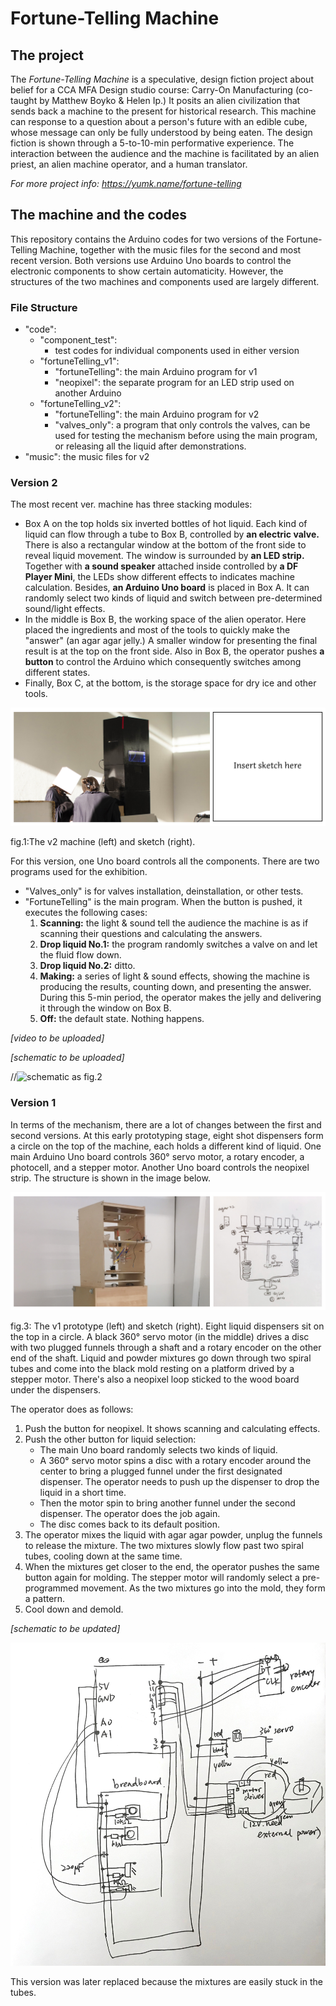 # Fortune-Telling Machine

## The project

The *Fortune-Telling Machine* is a speculative, design fiction project about belief for a CCA MFA Design studio course: Carry-On Manufacturing (co-taught by Matthew Boyko & Helen Ip.) It posits an alien civilization that sends back a machine to the present for historical research. This machine can response to a question about a person's future with an edible cube, whose message can only be fully understood by being eaten. The design fiction is shown through a 5-to-10-min performative experience. The interaction between the audience and the machine is facilitated by an alien priest, an alien machine operator, and a human translator. 

*For more project info: https://yumk.name/fortune-telling* 



## The machine and the codes

This repository contains the Arduino codes for two versions of the Fortune-Telling Machine, together with the music files for the second and most recent version. Both versions use Arduino Uno boards to control the electronic components to show certain automaticity. However, the structures of the two machines and components used are largely different. 



### File Structure

- "code":
  - "component_test": 
    - test codes for individual components used in either version
  - "fortuneTelling_v1":
    - "fortuneTelling": the main Arduino program for v1
    - "neopixel": the separate program for an LED strip used on another Arduino
  - "fortuneTelling_v2": 
    - "fortuneTelling": the main Arduino program for v2
    - "valves_only": a program that only controls the valves, can be used for testing the mechanism before using the main program, or releasing all the liquid after demonstrations. 
- "music": the music files for v2



### Version 2 

The most recent ver. machine has three stacking modules:

- Box A on the top holds six inverted bottles of hot liquid. Each kind of liquid can flow through a tube to Box B, controlled by **an electric valve.** There is also a rectangular window at the bottom of the front side to reveal liquid movement. The window is surrounded by **an LED strip.** Together with **a sound speaker** attached inside controlled by **a DF Player Mini**, the LEDs show different effects to indicates machine calculation. Besides, **an Arduino Uno board** is placed in Box A. It can randomly select two kinds of liquid and switch between pre-determined sound/light effects.
- In the middle is Box B, the working space of the alien operator. Here placed the ingredients and most of the tools to quickly make the "answer" (an agar agar jelly.) A smaller window for presenting the final result is at the top on the front side. Also in Box B, the operator pushes **a button** to control the Arduino which consequently switches among different states.  
- Finally, Box C, at the bottom, is the storage space for dry ice and other tools.

![structure](images/v2/structure.jpg)

fig.1:The v2 machine (left) and sketch (right). 



For this version, one Uno board controls all the components. There are two programs used for the exhibition.

- "Valves_only" is for valves installation, deinstallation, or other tests.
- "FortuneTelling" is the main program. When the button is pushed, it executes the following cases:
  1. **Scanning:** the light & sound tell the audience the machine is as if scanning their questions and calculating the answers.
  2. **Drop liquid No.1:** the program randomly switches a valve on and let the fluid flow down.
  3. **Drop liquid No.2:** ditto.
  4. **Making:** a series of light & sound effects, showing the machine is producing the results, counting down, and presenting the answer. During this 5-min period, the operator makes the jelly and delivering it through the window on Box B.
  5. **Off:** the default state. Nothing happens.



*[video to be uploaded]*

*[schematic to be uploaded]*

//![schematic](images/v2/schematic.jpg) as fig.2



### Version 1 

In terms of the mechanism, there are a lot of changes between the first and second versions. At this early prototyping stage, eight shot dispensers form a circle on the top of the machine, each holds a different kind of liquid. One main Arduino Uno board controls 360° servo motor, a rotary encoder, a photocell, and a stepper motor. Another Uno board controls the neopixel strip. The structure is shown in the image below.

![structure](images/v1/structure.jpg)

fig.3: The v1 prototype (left) and sketch (right). Eight liquid dispensers sit on the top in a circle. A black 360° servo motor (in the middle) drives a disc with two plugged funnels through a shaft and a rotary encoder on the other end of the shaft. Liquid and powder mixtures go down through two spiral tubes and come into the black mold resting on a platform drived by a stepper motor. There's also a neopixel loop sticked to the wood board under the dispensers.



The operator does as follows: 

1. Push the button for neopixel. It shows scanning and calculating effects.
2. Push the other button for liquid selection: 
   - The main Uno board randomly selects two kinds of liquid. 
   - A 360° servo motor spins a disc with a rotary encoder around the center to bring a plugged funnel under the first designated dispenser. The operator needs to push up the dispenser to drop the liquid in a short time. 
   - Then the motor spin to bring another funnel under the second dispenser. The operator does the job again. 
   - The disc comes back to its default position. 
3. The operator mixes the liquid with agar agar powder, unplug the funnels to release the mixture. The two mixtures slowIy flow past two spiral tubes, cooling down at the same time.
4. When the mixtures get closer to the end, the operator pushes the same button again for molding. The stepper motor will randomly select a pre-programmed movement. As the two mixtures go into the mold, they form a pattern.
5. Cool down and demold.



*[schematic to be updated]*

![schematic](images/v1/schematic.jpg)



This version was later replaced because the mixtures are easily stuck in the tubes.



